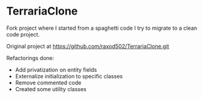 # TerrariaClone

Fork project where I started from a spaghetti code I try to migrate to a clean code project.

Original project at https://github.com/raxod502/TerrariaClone.git

Refactorings done:
* Add privatization on entity fields
* Externalize initialization to specific classes
* Remove commented code
* Created some utility classes

[terraria]: https://terraria.org/
